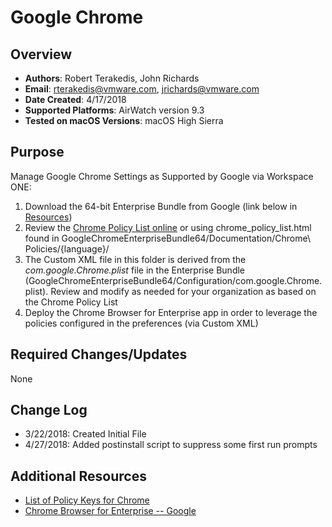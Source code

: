 # Google Chrome #

## Overview
- **Authors**: Robert Terakedis, John Richards
- **Email**: rterakedis@vmware.com, jrichards@vmware.com
- **Date Created**: 4/17/2018
- **Supported Platforms**: AirWatch version 9.3
- **Tested on macOS Versions**: macOS High Sierra

## Purpose
Manage Google Chrome Settings as Supported by Google via Workspace ONE:

1) Download the 64-bit Enterprise Bundle from Google (link below in [Resources](#Additional-Resources))
2) Review the [Chrome Policy List online](https://www.chromium.org/administrators/policy-list-3) or using chrome_policy_list.html found in GoogleChromeEnterpriseBundle64/Documentation/Chrome\ Policies/{language}/
3) The Custom XML file in this folder is derived from the *com.google.Chrome.plist* file in the Enterprise Bundle (GoogleChromeEnterpriseBundle64/Configuration/com.google.Chrome.plist).  Review and modify as needed for your organization as based on the Chrome Policy List
4) Deploy the Chrome Browser for Enterprise app in order to leverage the policies configured in the preferences (via Custom XML)


## Required Changes/Updates
None

## Change Log
- 3/22/2018: Created Initial File
- 4/27/2018: Added postinstall script to suppress some first run prompts


## Additional Resources
- [List of Policy Keys for Chrome](https://www.chromium.org/administrators/policy-list-3)
- [Chrome Browser for Enterprise -- Google](https://enterprise.google.com/chrome/chrome-browser)
